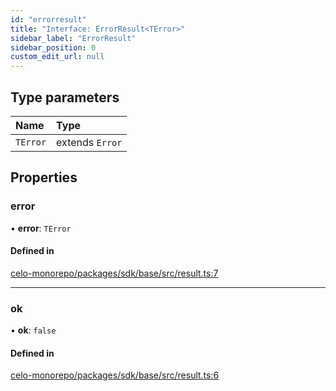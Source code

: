 ```yaml
---
id: "errorresult"
title: "Interface: ErrorResult<TError>"
sidebar_label: "ErrorResult"
sidebar_position: 0
custom_edit_url: null
---
```


## Type parameters

| Name | Type |
| :------ | :------ |
| `TError` | extends `Error` |

## Properties

### error

• **error**: `TError`

#### Defined in

[celo-monorepo/packages/sdk/base/src/result.ts:7](https://github.com/celo-org/docs/blob/36f0e03d3/celo-monorepo/packages/sdk/base/src/result.ts#L7)

___

### ok

• **ok**: ``false``

#### Defined in

[celo-monorepo/packages/sdk/base/src/result.ts:6](https://github.com/celo-org/docs/blob/36f0e03d3/celo-monorepo/packages/sdk/base/src/result.ts#L6)

